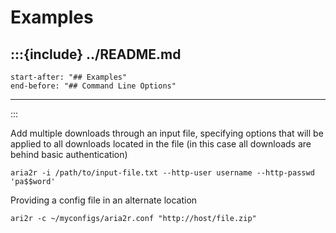 Examples
========

:::{include} ../README.md
------------
	start-after: "## Examples"
	end-before: "## Command Line Options"
------------	
:::

Add multiple downloads through an input file, specifying options that will be applied to all downloads located in the file (in this case all downloads are behind basic authentication)

	aria2r -i /path/to/input-file.txt --http-user username --http-passwd 'pa$$word'

Providing a config file in an alternate location

	ari2r -c ~/myconfigs/aria2r.conf "http://host/file.zip"
